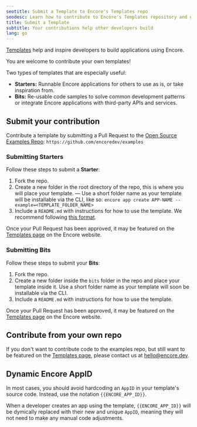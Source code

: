 ```yaml
---
seotitle: Submit a Template to Encore's Templates repo
seodesc: Learn how to contribute to Encore's Templates repository and get features in the Encore Templates marketplace.
title: Submit a Template
subtitle: Your contributions help other developers build
lang: go
---
```


[Templates](/templates) help and inspire developers to build applications using Encore.

You are welcome to contribute your own templates!

Two types of templates that are especially useful:
- **Starters:** Runnable Encore applications for others to use as is, or take inspiration from.
- **Bits:** Re-usable code samples to solve common development patterns or integrate Encore applications with third-party APIs and services.

## Submit your contribution

Contribute a template by submitting a Pull Request to the [Open Source Examples Repo](https://github.com/encoredev/examples): `https://github.com/encoredev/examples`

### Submitting Starters

Follow these steps to submit a **Starter**:

1. Fork the repo.
2. Create a new folder in the root directory of the repo, this is where you will place your template. — Use a short folder name as your template will be installable via the CLI, like so: `encore app create APP-NAME --example=<TEMPLATE_FOLDER_NAME>`
3. Include a `README.md` with instructions for how to use the template. We recommend following [this format](https://github.com/encoredev/examples/blob/8c7e33243f6bfb1b2654839e996e9a924dcd309e/uptime/README.md).

Once your Pull Request has been approved, it may be featured on the [Templates page](/templates) on the Encore website.

### Submitting Bits

Follow these steps to submit your **Bits**:

1. Fork the repo.
2. Create a new folder inside the `bits` folder in the repo and place your template inside it. Use a short folder name as your template will soon be installable via the CLI.
3. Include a `README.md` with instructions for how to use the template.

Once your Pull Request has been approved, it may be featured on the [Templates page](/templates) on the Encore website.

## Contribute from your own repo

If you don't want to contribute code to the examples repo, but still want to be featured on the [Templates page](/templates), please contact us at [hello@encore.dev](mailto:hello@encore.dev).

## Dynamic Encore AppID

In most cases, you should avoid hardcoding an `AppID` in your template's source code. Instead, use the notation `{{ENCORE_APP_ID}}`.

When a developer creates an app using the template, `{{ENCORE_APP_ID}}` will be dymically replaced with their new and unique `AppID`, meaning they will not need to make any manual code adjustments.
